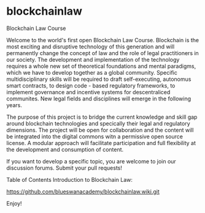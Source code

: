 # blockchainlaw
Blockchain Law Course

Welcome to the world's first open Blockchain Law Course. Blockchain is the most exciting and disruptive technology of this generation and will permanently change the concept of law and the role of legal practitioners in our society. The development and implementation of the technology requires a whole new set of theoretical foundations and mental paradigms, which we have to develop together as a global community. Specific multidisciplinary skills will be required to draft self-executing, autonomus smart contracts, to design code - based regulatory frameworks, to implement governance and incentive systems for descentraliced communites. New legal fields and disciplines will emerge in the following years.

The purpose of this project is to bridge the current knowledge and skill gap around blockchain technologies and specically their legal  and regulatory dimensions. The project will be open for collaboration and the content will be integrated into the digital commons witn a permissive open source license. A modular approach will facilitate participation and full flexibility at the development and consumption of content. 

If you want to develop a specific topic, you are welcome to join our discussion forums. Submit your pull requests!

Table of Contents Introduction to Blockchain Law:

https://github.com/blueswanacademy/blockchainlaw.wiki.git



Enjoy!


 

